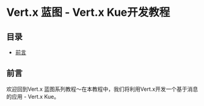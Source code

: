 # Vert.x 蓝图 - Vert.x Kue开发教程

## 目录

- [前言](#前言)

## 前言

欢迎回到Vert.x 蓝图系列教程～在本教程中，我们将利用Vert.x开发一个基于消息的应用 - Vert.x Kue。